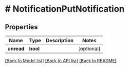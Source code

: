 # # NotificationPutNotification

## Properties

Name | Type | Description | Notes
------------ | ------------- | ------------- | -------------
**unread** | **bool** |  | [optional] 

[[Back to Model list]](../../README.md#documentation-for-models) [[Back to API list]](../../README.md#documentation-for-api-endpoints) [[Back to README]](../../README.md)


